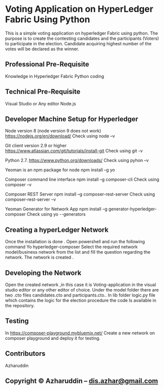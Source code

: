 # Voting Application on HyperLedger Fabric Using Python 

This is a simple voting application on hyperledger Fabric using python. The purpose is to create the contesting candidates and the participants (Voters) to participate in the election. Candidate acquiring highest number of the votes will be declared as the winner.

## Professional Pre-Requisite

Knowledge in Hyperledger Fabric 
Python coding

## Technical Pre-Requisite

Visual Studio or Any editor
Node.js

## Developer Machine Setup for Hyperledger

Node version 8 (node version 9 does not work)
https://nodejs.org/en/download/ 
Check using node –v

Git client version 2.9 or higher 
https://www.atlassian.com/git/tutorials/install-git 
Check using git -v

Python 2.7. 
https://www.python.org/downloads/ 
Check using pyhon –v

Yeoman is an npm package for node
npm install –g yo

Composer command line interface
npm install –g composer-cli 
Check using composer –v

Composer REST Server
npm install –g composer-rest-server 
Check using composer-rest-server –v

Yeoman Generator for Network App
npm install –g generator-hyperledger-composer 
Check using yo --generators

## Creating a hyperLedger Network

Once the installation is done . Open  powershell and run the following command
Yo hyperledger-composer
Select the required network model/business network from the list and fill the question regarding the network.
The network is created .

## Developing the Network

Open the created network ,in this case it is Voting-application in the visual studio editor or any other editor of choice.
Under the model folder there are two .cto files  candidates.cto  and participants.cto.. In lib folder logic.py file  which contains the logic for the election procedure the code Is available in the repository.

## Testing 

In https://composer-playground.mybluemix.net/
Create a new network on composer playground and deploy it for testing.

## Contributors

Azharuddin

 ## Copyright © Azharuddin – dis.azhar@gmail.com 


